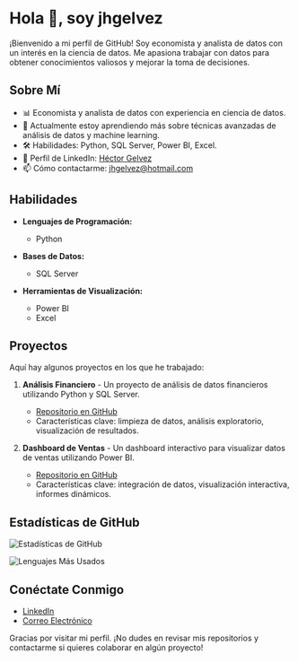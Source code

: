 # Hola 👋, soy jhgelvez

¡Bienvenido a mi perfil de GitHub! Soy economista y analista de datos con un interés en la ciencia de datos. Me apasiona trabajar con datos para obtener conocimientos valiosos y mejorar la toma de decisiones.

## Sobre Mí

- 📊 Economista y analista de datos con experiencia en ciencia de datos.
- 🌱 Actualmente estoy aprendiendo más sobre técnicas avanzadas de análisis de datos y machine learning.
- 🛠️ Habilidades: Python, SQL Server, Power BI, Excel.
- 💼 Perfil de LinkedIn: [Héctor Gelvez](https://www.linkedin.com/in/hgelvez)
- 📫 Cómo contactarme: [jhgelvez@hotmail.com](mailto:jhgelvez@hotmail.com)

## Habilidades

- **Lenguajes de Programación:**
  - Python

- **Bases de Datos:**
  - SQL Server

- **Herramientas de Visualización:**
  - Power BI
  - Excel

## Proyectos

Aquí hay algunos proyectos en los que he trabajado:

1. **Análisis Financiero** - Un proyecto de análisis de datos financieros utilizando Python y SQL Server.
   - [Repositorio en GitHub](https://github.com/jhgelvez/analisis-financiero)
   - Características clave: limpieza de datos, análisis exploratorio, visualización de resultados.

2. **Dashboard de Ventas** - Un dashboard interactivo para visualizar datos de ventas utilizando Power BI.
   - [Repositorio en GitHub](https://github.com/jhgelvez/dashboard-ventas)
   - Características clave: integración de datos, visualización interactiva, informes dinámicos.

## Estadísticas de GitHub

![Estadísticas de GitHub](https://github-readme-stats.vercel.app/api?username=jhgelvez&show_icons=true&theme=radical)

![Lenguajes Más Usados](https://github-readme-stats.vercel.app/api/top-langs/?username=jhgelvez&layout=compact&theme=radical)

## Conéctate Conmigo

- [LinkedIn](https://www.linkedin.com/in/hgelvez)
- [Correo Electrónico](mailto:jhgelvez@hotmail.com)

Gracias por visitar mi perfil. ¡No dudes en revisar mis repositorios y contactarme si quieres colaborar en algún proyecto!
